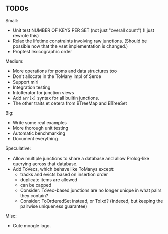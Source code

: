 
## TODOs

Small:

- Unit test NUMBER OF KEYS PER SET (not just "overall count") 
  (I just rewrote this)
- Relax the lifetime constraints involving raw junctions. (Should be possible now that the vset implementation is changed.)
- Proptest lexicographic order

Medium:

- More operations for poms and data structures too
- Don't allocate in the ToMany impl of Serde
- Support miri
- Integration testing
- IntoIterator for junction views
- Add `arr[x]` syntax for all builtin junctions.
- The other traits et cetera from BTreeMap and BTreeSet

Big:

- Write some real examples
- More thorough unit testing
- Automatic benchmarking
- Document everything

Speculative:

- Allow multiple junctions to share a database and allow Prolog-like querying across that database.
- Add ToVecs, which behave like ToManys except:
  - tracks and evicts based on insertion order
  - duplicate items are allowed
  - can be capped
  - Consider: ToVec-based junctions are no longer unique in what pairs they contain?
  - Consider: ToOrderedSet instead, or ToIxd? (indexed, but keeping the pairwise uniqueness guarantee)

Misc:

- Cute moogle logo.